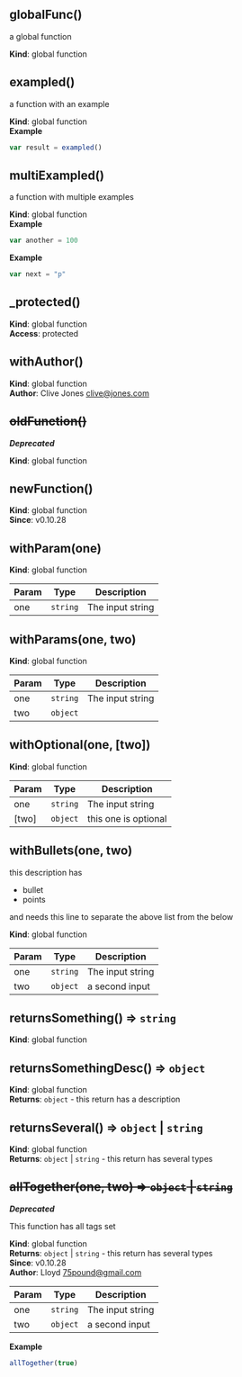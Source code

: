 <a name="globalFunc"></a>

## globalFunc()
a global function

**Kind**: global function  
<a name="exampled"></a>

## exampled()
a function with an example

**Kind**: global function  
**Example**  
```js
var result = exampled()
```
<a name="multiExampled"></a>

## multiExampled()
a function with multiple examples

**Kind**: global function  
**Example**  
```js
var another = 100
```
**Example**  
```js
var next = "p"
```
<a name="_protected"></a>

## _protected()
**Kind**: global function  
**Access**: protected  
<a name="withAuthor"></a>

## withAuthor()
**Kind**: global function  
**Author**: Clive Jones <clive@jones.com>  
<a name="oldFunction"></a>

## ~~oldFunction()~~
***Deprecated***

**Kind**: global function  
<a name="newFunction"></a>

## newFunction()
**Kind**: global function  
**Since**: v0.10.28  
<a name="withParam"></a>

## withParam(one)
**Kind**: global function  

| Param | Type | Description |
| --- | --- | --- |
| one | <code>string</code> | The input string |

<a name="withParams"></a>

## withParams(one, two)
**Kind**: global function  

| Param | Type | Description |
| --- | --- | --- |
| one | <code>string</code> | The input string |
| two | <code>object</code> |  |

<a name="withOptional"></a>

## withOptional(one, [two])
**Kind**: global function  

| Param | Type | Description |
| --- | --- | --- |
| one | <code>string</code> | The input string |
| [two] | <code>object</code> | this one is optional |

<a name="withBullets"></a>

## withBullets(one, two)
this description has 

- bullet
- points

and needs this line to separate the above list from the below

**Kind**: global function  

| Param | Type | Description |
| --- | --- | --- |
| one | <code>string</code> | The input string |
| two | <code>object</code> | a second input |

<a name="returnsSomething"></a>

## returnsSomething() ⇒ <code>string</code>
**Kind**: global function  
<a name="returnsSomethingDesc"></a>

## returnsSomethingDesc() ⇒ <code>object</code>
**Kind**: global function  
**Returns**: <code>object</code> - this return has a description  
<a name="returnsSeveral"></a>

## returnsSeveral() ⇒ <code>object</code> &#124; <code>string</code>
**Kind**: global function  
**Returns**: <code>object</code> &#124; <code>string</code> - this return has several types  
<a name="allTogether"></a>

## ~~allTogether(one, two) ⇒ <code>object</code> &#124; <code>string</code>~~
***Deprecated***

This function has all tags set

**Kind**: global function  
**Returns**: <code>object</code> &#124; <code>string</code> - this return has several types  
**Since**: v0.10.28  
**Author**: Lloyd <75pound@gmail.com>  

| Param | Type | Description |
| --- | --- | --- |
| one | <code>string</code> | The input string |
| two | <code>object</code> | a second input |

**Example**  
```js
allTogether(true)
```
